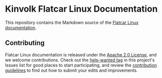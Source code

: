 # Kinvolk Flatcar Linux Documentation

This repository contains the Markdown source of the [Flatcar Linux documentation][coreos-docs].

## Contributing

Flatcar Linux documentation is released under the [Apache 2.0 License][asl], and we welcome contributions. Check out the [help-wanted tag][help-wanted] in this project's Issues list for good places to start participating, and review the [contribution guidelines][contributing] to find out how to submit your edits and improvements.


[asl]: LICENSE
[contributing]: CONTRIBUTING.md
[coreos-docs]: https://coreos.com/docs/
[help-wanted]: https://github.com/coreos/docs/issues?q=is%3Aopen+label%3Ahelp-wanted
[style]: STYLE.md "Flatcar Linux Documentation Style and Formatting"
